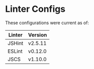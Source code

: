Linter Configs
==============

These configurations were current as of:

| Linter | Version   |
| ------ | --------- |
| JSHint | v2.5.11   |
| ESLint | v0.12.0   |
| JSCS   | v1.10.0    |
